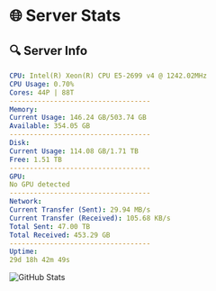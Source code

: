 # 🌐 Server Stats
## 🔍 Server Info
```yaml
CPU: Intel(R) Xeon(R) CPU E5-2699 v4 @ 1242.02MHz
CPU Usage: 0.70%
Cores: 44P | 88T
-----------------------------------
Memory:
Current Usage: 146.24 GB/503.74 GB
Available: 354.05 GB
-----------------------------------
Disk:
Current Usage: 114.08 GB/1.71 TB
Free: 1.51 TB
-----------------------------------
GPU:
No GPU detected
-----------------------------------
Network:
Current Transfer (Sent): 29.94 MB/s
Current Transfer (Received): 105.68 KB/s
Total Sent: 47.00 TB
Total Received: 453.29 GB
-----------------------------------
Uptime:
29d 18h 42m 49s
```
![GitHub Stats](https://img.shields.io/badge/Updated-2025-04-06_16:05:38-blue)